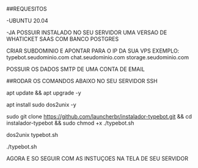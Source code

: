 ##REQUESITOS

-UBUNTU 20.04

-JA POSSUIR INSTALADO NO SEU SERVIDOR UMA VERSAO DE WHATICKET SAAS COM BANCO POSTGRES

CRIAR SUBDOMINIO E APONTAR PARA O IP DA SUA VPS EXEMPLO: 
typebot.seudominio.com
chat.seudominio.com
storage.seudominio.com

POSSUIR OS DADOS SMTP DE UMA CONTA DE EMAIL

##RODAR OS COMANDOS ABAIXO NO SEU SERVIDOR SSH

apt update && apt upgrade -y

apt install sudo dos2unix -y

sudo git clone https://github.com/launcherbr/instalador-typebot.git && cd instalador-typebot && sudo chmod +x ./typebot.sh

dos2unix typebot.sh

./typebot.sh

AGORA E SO SEGUIR COM AS INSTUÇOES NA TELA DE SEU SERVIDOR
